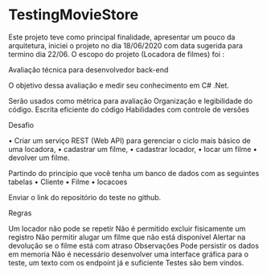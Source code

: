 # TestingMovieStore
Este projeto teve como principal finalidade, apresentar um pouco da arquitetura, iniciei o projeto no dia 18/06/2020 
com data sugerida para termino dia 22/06.
O escopo do projeto (Locadora de filmes) foi :

Avaliação técnica para desenvolvedor back-end

O objetivo dessa avaliação e medir seu conhecimento em C# .Net.

Serão usados como métrica para avaliação
Organização e legibilidade do código.
Escrita eficiente do código
Habilidades com controle de versões

Desafio

• Criar um serviço REST (Web API) para gerenciar o ciclo mais básico de uma locadora, 
• cadastrar um filme, 
• cadastrar locador, 
• locar um filme
• devolver um filme.

Partindo do princípio que você tenha um banco de dados com as seguintes tabelas
• Cliente
• Filme 
• locacoes

Enviar o link do repositório do teste no github.

Regras

Um locador não pode se repetir
Não é permitido excluir fisicamente um registro
Não permitir alugar um filme que não está disponível
Alertar na devolução se o filme está com atraso
Observações
Pode persistir os dados em memoria
Não é necessário desenvolver uma interface gráfica para o teste, um texto com os endpoint já e suficiente
Testes são bem vindos.

